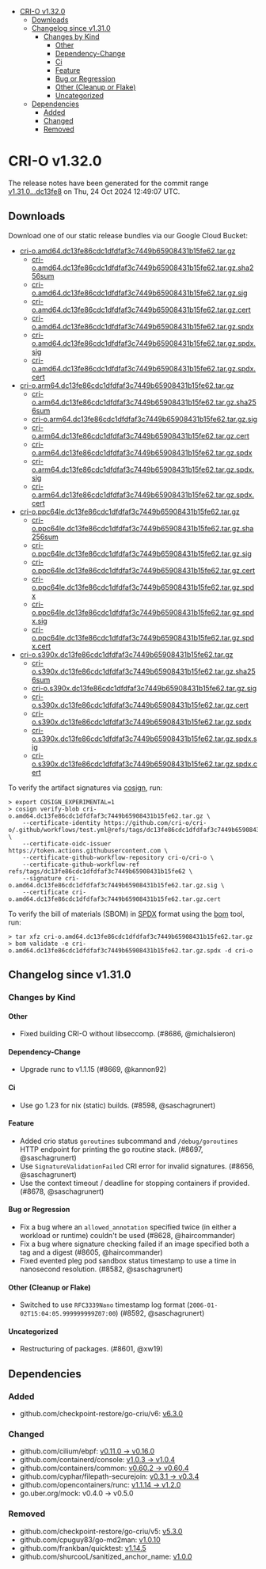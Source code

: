 - [CRI-O v1.32.0](#cri-o-v1320)
  - [Downloads](#downloads)
  - [Changelog since v1.31.0](#changelog-since-v1310)
    - [Changes by Kind](#changes-by-kind)
      - [Other](#other)
      - [Dependency-Change](#dependency-change)
      - [Ci](#ci)
      - [Feature](#feature)
      - [Bug or Regression](#bug-or-regression)
      - [Other (Cleanup or Flake)](#other-cleanup-or-flake)
      - [Uncategorized](#uncategorized)
  - [Dependencies](#dependencies)
    - [Added](#added)
    - [Changed](#changed)
    - [Removed](#removed)

# CRI-O v1.32.0

The release notes have been generated for the commit range
[v1.31.0...dc13fe8](https://github.com/cri-o/cri-o/compare/v1.31.0...v1.32.0) on Thu, 24 Oct 2024 12:49:07 UTC.

## Downloads

Download one of our static release bundles via our Google Cloud Bucket:

- [cri-o.amd64.dc13fe86cdc1dfdfaf3c7449b65908431b15fe62.tar.gz](https://storage.googleapis.com/cri-o/artifacts/cri-o.amd64.dc13fe86cdc1dfdfaf3c7449b65908431b15fe62.tar.gz)
  - [cri-o.amd64.dc13fe86cdc1dfdfaf3c7449b65908431b15fe62.tar.gz.sha256sum](https://storage.googleapis.com/cri-o/artifacts/cri-o.amd64.dc13fe86cdc1dfdfaf3c7449b65908431b15fe62.tar.gz.sha256sum)
  - [cri-o.amd64.dc13fe86cdc1dfdfaf3c7449b65908431b15fe62.tar.gz.sig](https://storage.googleapis.com/cri-o/artifacts/cri-o.amd64.dc13fe86cdc1dfdfaf3c7449b65908431b15fe62.tar.gz.sig)
  - [cri-o.amd64.dc13fe86cdc1dfdfaf3c7449b65908431b15fe62.tar.gz.cert](https://storage.googleapis.com/cri-o/artifacts/cri-o.amd64.dc13fe86cdc1dfdfaf3c7449b65908431b15fe62.tar.gz.cert)
  - [cri-o.amd64.dc13fe86cdc1dfdfaf3c7449b65908431b15fe62.tar.gz.spdx](https://storage.googleapis.com/cri-o/artifacts/cri-o.amd64.dc13fe86cdc1dfdfaf3c7449b65908431b15fe62.tar.gz.spdx)
  - [cri-o.amd64.dc13fe86cdc1dfdfaf3c7449b65908431b15fe62.tar.gz.spdx.sig](https://storage.googleapis.com/cri-o/artifacts/cri-o.amd64.dc13fe86cdc1dfdfaf3c7449b65908431b15fe62.tar.gz.spdx.sig)
  - [cri-o.amd64.dc13fe86cdc1dfdfaf3c7449b65908431b15fe62.tar.gz.spdx.cert](https://storage.googleapis.com/cri-o/artifacts/cri-o.amd64.dc13fe86cdc1dfdfaf3c7449b65908431b15fe62.tar.gz.spdx.cert)
- [cri-o.arm64.dc13fe86cdc1dfdfaf3c7449b65908431b15fe62.tar.gz](https://storage.googleapis.com/cri-o/artifacts/cri-o.arm64.dc13fe86cdc1dfdfaf3c7449b65908431b15fe62.tar.gz)
  - [cri-o.arm64.dc13fe86cdc1dfdfaf3c7449b65908431b15fe62.tar.gz.sha256sum](https://storage.googleapis.com/cri-o/artifacts/cri-o.arm64.dc13fe86cdc1dfdfaf3c7449b65908431b15fe62.tar.gz.sha256sum)
  - [cri-o.arm64.dc13fe86cdc1dfdfaf3c7449b65908431b15fe62.tar.gz.sig](https://storage.googleapis.com/cri-o/artifacts/cri-o.arm64.dc13fe86cdc1dfdfaf3c7449b65908431b15fe62.tar.gz.sig)
  - [cri-o.arm64.dc13fe86cdc1dfdfaf3c7449b65908431b15fe62.tar.gz.cert](https://storage.googleapis.com/cri-o/artifacts/cri-o.arm64.dc13fe86cdc1dfdfaf3c7449b65908431b15fe62.tar.gz.cert)
  - [cri-o.arm64.dc13fe86cdc1dfdfaf3c7449b65908431b15fe62.tar.gz.spdx](https://storage.googleapis.com/cri-o/artifacts/cri-o.arm64.dc13fe86cdc1dfdfaf3c7449b65908431b15fe62.tar.gz.spdx)
  - [cri-o.arm64.dc13fe86cdc1dfdfaf3c7449b65908431b15fe62.tar.gz.spdx.sig](https://storage.googleapis.com/cri-o/artifacts/cri-o.arm64.dc13fe86cdc1dfdfaf3c7449b65908431b15fe62.tar.gz.spdx.sig)
  - [cri-o.arm64.dc13fe86cdc1dfdfaf3c7449b65908431b15fe62.tar.gz.spdx.cert](https://storage.googleapis.com/cri-o/artifacts/cri-o.arm64.dc13fe86cdc1dfdfaf3c7449b65908431b15fe62.tar.gz.spdx.cert)
- [cri-o.ppc64le.dc13fe86cdc1dfdfaf3c7449b65908431b15fe62.tar.gz](https://storage.googleapis.com/cri-o/artifacts/cri-o.ppc64le.dc13fe86cdc1dfdfaf3c7449b65908431b15fe62.tar.gz)
  - [cri-o.ppc64le.dc13fe86cdc1dfdfaf3c7449b65908431b15fe62.tar.gz.sha256sum](https://storage.googleapis.com/cri-o/artifacts/cri-o.ppc64le.dc13fe86cdc1dfdfaf3c7449b65908431b15fe62.tar.gz.sha256sum)
  - [cri-o.ppc64le.dc13fe86cdc1dfdfaf3c7449b65908431b15fe62.tar.gz.sig](https://storage.googleapis.com/cri-o/artifacts/cri-o.ppc64le.dc13fe86cdc1dfdfaf3c7449b65908431b15fe62.tar.gz.sig)
  - [cri-o.ppc64le.dc13fe86cdc1dfdfaf3c7449b65908431b15fe62.tar.gz.cert](https://storage.googleapis.com/cri-o/artifacts/cri-o.ppc64le.dc13fe86cdc1dfdfaf3c7449b65908431b15fe62.tar.gz.cert)
  - [cri-o.ppc64le.dc13fe86cdc1dfdfaf3c7449b65908431b15fe62.tar.gz.spdx](https://storage.googleapis.com/cri-o/artifacts/cri-o.ppc64le.dc13fe86cdc1dfdfaf3c7449b65908431b15fe62.tar.gz.spdx)
  - [cri-o.ppc64le.dc13fe86cdc1dfdfaf3c7449b65908431b15fe62.tar.gz.spdx.sig](https://storage.googleapis.com/cri-o/artifacts/cri-o.ppc64le.dc13fe86cdc1dfdfaf3c7449b65908431b15fe62.tar.gz.spdx.sig)
  - [cri-o.ppc64le.dc13fe86cdc1dfdfaf3c7449b65908431b15fe62.tar.gz.spdx.cert](https://storage.googleapis.com/cri-o/artifacts/cri-o.ppc64le.dc13fe86cdc1dfdfaf3c7449b65908431b15fe62.tar.gz.spdx.cert)
- [cri-o.s390x.dc13fe86cdc1dfdfaf3c7449b65908431b15fe62.tar.gz](https://storage.googleapis.com/cri-o/artifacts/cri-o.s390x.dc13fe86cdc1dfdfaf3c7449b65908431b15fe62.tar.gz)
  - [cri-o.s390x.dc13fe86cdc1dfdfaf3c7449b65908431b15fe62.tar.gz.sha256sum](https://storage.googleapis.com/cri-o/artifacts/cri-o.s390x.dc13fe86cdc1dfdfaf3c7449b65908431b15fe62.tar.gz.sha256sum)
  - [cri-o.s390x.dc13fe86cdc1dfdfaf3c7449b65908431b15fe62.tar.gz.sig](https://storage.googleapis.com/cri-o/artifacts/cri-o.s390x.dc13fe86cdc1dfdfaf3c7449b65908431b15fe62.tar.gz.sig)
  - [cri-o.s390x.dc13fe86cdc1dfdfaf3c7449b65908431b15fe62.tar.gz.cert](https://storage.googleapis.com/cri-o/artifacts/cri-o.s390x.dc13fe86cdc1dfdfaf3c7449b65908431b15fe62.tar.gz.cert)
  - [cri-o.s390x.dc13fe86cdc1dfdfaf3c7449b65908431b15fe62.tar.gz.spdx](https://storage.googleapis.com/cri-o/artifacts/cri-o.s390x.dc13fe86cdc1dfdfaf3c7449b65908431b15fe62.tar.gz.spdx)
  - [cri-o.s390x.dc13fe86cdc1dfdfaf3c7449b65908431b15fe62.tar.gz.spdx.sig](https://storage.googleapis.com/cri-o/artifacts/cri-o.s390x.dc13fe86cdc1dfdfaf3c7449b65908431b15fe62.tar.gz.spdx.sig)
  - [cri-o.s390x.dc13fe86cdc1dfdfaf3c7449b65908431b15fe62.tar.gz.spdx.cert](https://storage.googleapis.com/cri-o/artifacts/cri-o.s390x.dc13fe86cdc1dfdfaf3c7449b65908431b15fe62.tar.gz.spdx.cert)

To verify the artifact signatures via [cosign](https://github.com/sigstore/cosign), run:

```console
> export COSIGN_EXPERIMENTAL=1
> cosign verify-blob cri-o.amd64.dc13fe86cdc1dfdfaf3c7449b65908431b15fe62.tar.gz \
    --certificate-identity https://github.com/cri-o/cri-o/.github/workflows/test.yml@refs/tags/dc13fe86cdc1dfdfaf3c7449b65908431b15fe62 \
    --certificate-oidc-issuer https://token.actions.githubusercontent.com \
    --certificate-github-workflow-repository cri-o/cri-o \
    --certificate-github-workflow-ref refs/tags/dc13fe86cdc1dfdfaf3c7449b65908431b15fe62 \
    --signature cri-o.amd64.dc13fe86cdc1dfdfaf3c7449b65908431b15fe62.tar.gz.sig \
    --certificate cri-o.amd64.dc13fe86cdc1dfdfaf3c7449b65908431b15fe62.tar.gz.cert
```

To verify the bill of materials (SBOM) in [SPDX](https://spdx.org) format using the [bom](https://sigs.k8s.io/bom) tool, run:

```console
> tar xfz cri-o.amd64.dc13fe86cdc1dfdfaf3c7449b65908431b15fe62.tar.gz
> bom validate -e cri-o.amd64.dc13fe86cdc1dfdfaf3c7449b65908431b15fe62.tar.gz.spdx -d cri-o
```

## Changelog since v1.31.0

### Changes by Kind

#### Other
 - Fixed building CRI-O without libseccomp. (#8686, @michalsieron)

#### Dependency-Change
 - Upgrade runc to v1.1.15 (#8669, @kannon92)

#### Ci
 - Use go 1.23 for nix (static) builds. (#8598, @saschagrunert)

#### Feature
 - Added crio status `goroutines` subcommand and `/debug/goroutines` HTTP endpoint for printing the go routine stack. (#8697, @saschagrunert)
 - Use `SignatureValidationFailed` CRI error for invalid signatures. (#8656, @saschagrunert)
 - Use the context timeout / deadline for stopping containers if provided. (#8678, @saschagrunert)

#### Bug or Regression
 - Fix a bug where an `allowed_annotation` specified twice (in either a workload or runtime) couldn't be used (#8628, @haircommander)
 - Fix a bug where signature checking failed if an image specified both a tag and a digest (#8605, @haircommander)
 - Fixed evented pleg pod sandbox status timestamp to use a time in nanosecond resolution. (#8582, @saschagrunert)

#### Other (Cleanup or Flake)
 - Switched to use `RFC3339Nano` timestamp log format (`2006-01-02T15:04:05.999999999Z07:00`) (#8592, @saschagrunert)

#### Uncategorized
 - Restructuring of packages. (#8601, @xw19)

## Dependencies

### Added
- github.com/checkpoint-restore/go-criu/v6: [v6.3.0](https://github.com/checkpoint-restore/go-criu/tree/v6.3.0)

### Changed
- github.com/cilium/ebpf: [v0.11.0 → v0.16.0](https://github.com/cilium/ebpf/compare/v0.11.0...v0.16.0)
- github.com/containerd/console: [v1.0.3 → v1.0.4](https://github.com/containerd/console/compare/v1.0.3...v1.0.4)
- github.com/containers/common: [v0.60.2 → v0.60.4](https://github.com/containers/common/compare/v0.60.2...v0.60.4)
- github.com/cyphar/filepath-securejoin: [v0.3.1 → v0.3.4](https://github.com/cyphar/filepath-securejoin/compare/v0.3.1...v0.3.4)
- github.com/opencontainers/runc: [v1.1.14 → v1.2.0](https://github.com/opencontainers/runc/compare/v1.1.14...v1.2.0)
- go.uber.org/mock: v0.4.0 → v0.5.0

### Removed
- github.com/checkpoint-restore/go-criu/v5: [v5.3.0](https://github.com/checkpoint-restore/go-criu/tree/v5.3.0)
- github.com/cpuguy83/go-md2man: [v1.0.10](https://github.com/cpuguy83/go-md2man/tree/v1.0.10)
- github.com/frankban/quicktest: [v1.14.5](https://github.com/frankban/quicktest/tree/v1.14.5)
- github.com/shurcooL/sanitized_anchor_name: [v1.0.0](https://github.com/shurcooL/sanitized_anchor_name/tree/v1.0.0)
